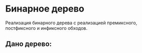 # Бинарное дерево
Реализация бинарного дерева с реализацией премиксного, постфиксного и инфиксного обходов.

## Дано дерево:
  
